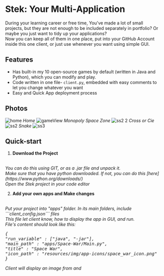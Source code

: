 # Stek: Your Multi-Application
During your learning career or free time, You've made a lot of small projects, but they are not enough to be included separately in portfolio?
Or maybe you just want to tidy up your applications?<br>
Now you can keep all of them in one place, put into your GitHub Account inside this one client, or just use whenever you want using simple GUI.
## Features
- Has built-in my 10 open-source games by default (written in Java and Python), which you can modify and play.
- Code written in one file- ```client.py```, embedded with easy comments to let you change whatever you want
- Easy and Quick App deployment process

## Photos
![home](https://github.com/user-attachments/assets/0b39acd6-38c5-4f6d-a62d-c8f3fa3e68ed)
*Home*
![gameView](https://github.com/KarolKasperek/Monopoly/assets/105314335/15bb8b7c-bd62-4b42-a558-c4d227e9100a)
*Monopoly*
*Space Zone*
![ss2 2](https://github.com/user-attachments/assets/c2e51cd4-b562-4b12-aa6a-370bb85efc79)
*Cross or Cie*
![ss2](https://github.com/user-attachments/assets/b225c80b-0d8a-4cd8-accd-a9abf53bb7dd)
*Snake*
![ss3](https://github.com/user-attachments/assets/87f28305-781b-461b-8f2c-6df8f1b4f6a7)

## Quick-start
1. <b>Download the Project</b>
<br>
<em>You can do this using GIT, or as a .jar file and unpack it.
<br>
Make sure that you have python downloaded. If not, you can do this [here](https://www.python.org/downloads/)
<br>
Open the Stek project in your code editor</em>

2. <b>Add your own apps and Make changes</b>
<br>
<em>Put your project into "apps" folder. In its main folders, include ```client_config.json``` files<br>
This file let client know, how to display the app in GUI, and run.<br>
File's content should look like this:
<pre>
{
"run_variable" : ["java", "-jar"],
"main_path" : "apps/Space-War/Main.py",
"title" : "Space War",
"icon_path" : "resources/img/app-icons/space_war_icon.png"
}
</pre>
Client will display an image from <icon_path> and <title> of your App. Tu run it, it is going to use following commands in OS's CLI: <run_variable...> <main_path><br>
If you would like to make any design changes, you can find the entire client code in
```client.py```</em>
3. <b>Install requirements and Run</b>
<br>
<em>Using CLI go into project folder and write ```pip install -r requirements.txt```.<br>
Now, You can Run the app using ```python client.py```</em>
<br>
<br>
And have Fun, Including the client code with your own apps inside "apps" folder, you can treat its code like your own.<br>You're welcome!
